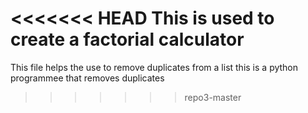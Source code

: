<<<<<<< HEAD
This is used to create a factorial calculator
=======
This file helps the use to remove duplicates from a list
this is a python programmee that removes duplicates
>>>>>>> repo3-master
